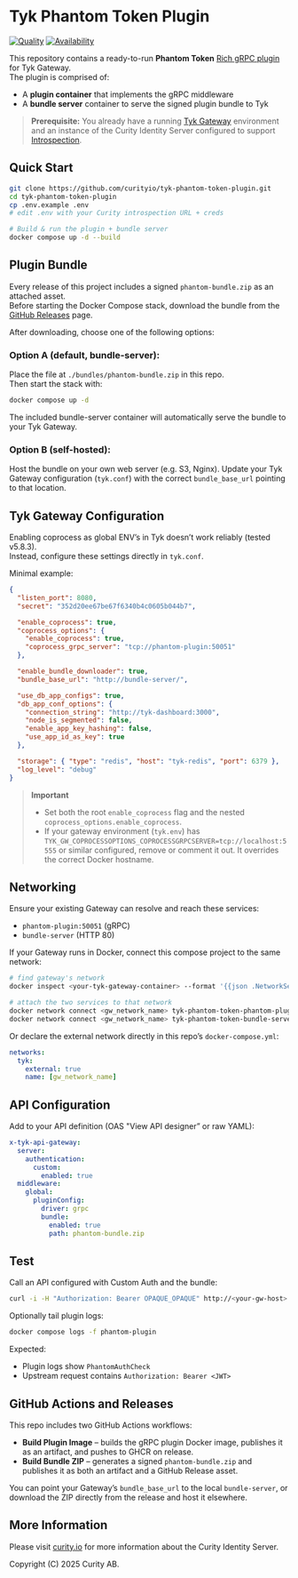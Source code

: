 # Tyk Phantom Token Plugin

[![Quality](https://img.shields.io/badge/quality-demo-red)](https://curity.io/resources/code-examples/status/)
[![Availability](https://img.shields.io/badge/availability-source-blue)](https://curity.io/resources/code-examples/status/)

This repository contains a ready-to-run **Phantom Token** [Rich gRPC plugin](https://tyk.io/docs/api-management/plugins/rich-plugins/) for Tyk Gateway.  
The plugin is comprised of:
- A **plugin container** that implements the gRPC middleware
- A **bundle server** container to serve the signed plugin bundle to Tyk

> **Prerequisite:** You already have a running [Tyk Gateway](https://tyk.io/docs/tyk-self-managed/) environment and an instance of the Curity Identity Server configured to support [Introspection](https://curity.io/resources/learn/introspect-with-phantom-token/).


## Quick Start
```bash
git clone https://github.com/curityio/tyk-phantom-token-plugin.git
cd tyk-phantom-token-plugin
cp .env.example .env
# edit .env with your Curity introspection URL + creds

# Build & run the plugin + bundle server
docker compose up -d --build
```

## Plugin Bundle

Every release of this project includes a signed `phantom-bundle.zip` as an attached asset.  
Before starting the Docker Compose stack, download the bundle from the [GitHub Releases](../../releases) page.

After downloading, choose one of the following options:

### Option A (default, bundle-server):
Place the file at `./bundles/phantom-bundle.zip` in this repo.  
Then start the stack with:  
```bash
docker compose up -d
```
The included bundle-server container will automatically serve the bundle to your Tyk Gateway.

### Option B (self-hosted):
Host the bundle on your own web server (e.g. S3, Nginx).
Update your Tyk Gateway configuration (`tyk.conf`) with the correct `bundle_base_url` pointing to that location.


## Tyk Gateway Configuration
Enabling coprocess as global ENV’s in Tyk doesn’t work reliably (tested v5.8.3).  
Instead, configure these settings directly in `tyk.conf`.

Minimal example:

```json
{
  "listen_port": 8080,
  "secret": "352d20ee67be67f6340b4c0605b044b7",

  "enable_coprocess": true,
  "coprocess_options": {
    "enable_coprocess": true,
    "coprocess_grpc_server": "tcp://phantom-plugin:50051"
  },

  "enable_bundle_downloader": true,
  "bundle_base_url": "http://bundle-server/",

  "use_db_app_configs": true,
  "db_app_conf_options": {
    "connection_string": "http://tyk-dashboard:3000",
    "node_is_segmented": false,
    "enable_app_key_hashing": false,
    "use_app_id_as_key": true
  },

  "storage": { "type": "redis", "host": "tyk-redis", "port": 6379 },
  "log_level": "debug"
}
```

> **Important**  
> - Set both the root `enable_coprocess` flag and the nested `coprocess_options.enable_coprocess`.  
> - If your gateway environment (`tyk.env`) has `TYK_GW_COPROCESSOPTIONS_COPROCESSGRPCSERVER=tcp://localhost:5555` or similar configured, remove or comment it out. It overrides the correct Docker hostname.  

## Networking
Ensure your existing Gateway can resolve and reach these services:

- `phantom-plugin:50051` (gRPC)
- `bundle-server` (HTTP 80)

If your Gateway runs in Docker, connect this compose project to the same network:

```bash
# find gateway's network
docker inspect <your-tyk-gateway-container> --format '{{json .NetworkSettings.Networks}}' | jq

# attach the two services to that network
docker network connect <gw_network_name> tyk-phantom-token-phantom-plugin-1
docker network connect <gw_network_name> tyk-phantom-token-bundle-server-1
```

Or declare the external network directly in this repo’s `docker-compose.yml`:

```yml
networks:
  tyk:
    external: true
    name: [gw_network_name]
```

## API Configuration

Add to your API definition (OAS "View API designer” or raw YAML):

```yml
x-tyk-api-gateway:
  server:
    authentication:
      custom:
        enabled: true
  middleware:
    global:
      pluginConfig:
        driver: grpc
        bundle:
          enabled: true
          path: phantom-bundle.zip
```

## Test
Call an API configured with Custom Auth and the bundle:

```bash
curl -i -H "Authorization: Bearer OPAQUE_OPAQUE" http://<your-gw-host>:8080/<your-api>/
```

Optionally tail plugin logs:

```bash
docker compose logs -f phantom-plugin
```

Expected:
- Plugin logs show `PhantomAuthCheck`
- Upstream request contains `Authorization: Bearer <JWT>`

## GitHub Actions and Releases

This repo includes two GitHub Actions workflows:

- **Build Plugin Image** – builds the gRPC plugin Docker image, publishes it as an artifact, and pushes to GHCR on release.  
- **Build Bundle ZIP** – generates a signed `phantom-bundle.zip` and publishes it as both an artifact and a GitHub Release asset.

You can point your Gateway’s `bundle_base_url` to the local `bundle-server`, or download the ZIP directly from the release and host it elsewhere.

## More Information

Please visit [curity.io](https://curity.io/) for more information about the Curity Identity Server.

Copyright (C) 2025 Curity AB.